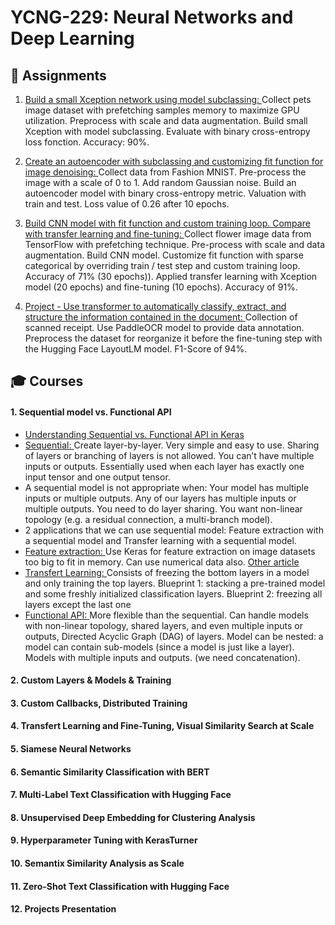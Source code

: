 # YCNG-229: Neural Networks and Deep Learning

## :rocket: Assignments
1. [Build a small Xception network using model subclassing: ](https://github.com/MNLepage08/YCNG-229/blob/main/Small_Xception.ipynb)Collect pets image dataset with prefetching samples memory to maximize GPU utilization. Preprocess with scale and data augmentation. Build small Xception with model subclassing. Evaluate with binary cross-entropy loss fonction. Accuracy: 90%.<p>
2. [Create an autoencoder with subclassing and customizing fit function for image denoising: ](https://github.com/MNLepage08/YCNG-229/blob/main/Denoising_AutoEncoder.ipynb)Collect data from Fashion MNIST. Pre-process the image with a scale of 0 to 1. Add random Gaussian noise. Build an autoencoder model with binary cross-entropy metric. Valuation with train and test. Loss value of 0.26 after 10 epochs.<p>
3. [Build CNN model with fit function and custom training loop. Compare with transfer learning and fine-tuning: ](https://github.com/MNLepage08/YCNG-229/blob/main/Assignments_3_MNL.ipynb)Collect flower image data from TensorFlow with prefetching technique. Pre-process with scale and data augmentation. Build CNN model. Customize fit function with sparse categorical by overriding train / test step and custom training loop. Accuracy of 71% (30 epochs)). Applied transfer learning with Xception model (20 epochs) and fine-tuning (10 epochs). Accuracy of 91%.<p>
4. [Project - Use transformer to automatically classify, extract, and structure the information contained in the document: ](https://github.com/MNLepage08/Project-Report/blob/main/Project%20-%20MNL.pdf)Collection of scanned receipt. Use PaddleOCR model to provide data annotation. Preprocess the dataset for reorganize it before the fine-tuning step with the Hugging Face LayoutLM model. F1-Score of 94%. 

## :mortar_board: Courses

#### 1. Sequential model vs. Functional API
  - [Understanding Sequential vs. Functional API in Keras](https://www.analyticsvidhya.com/blog/2021/07/understanding-sequential-vs-functional-api-in-keras/)
  - [Sequential: ](https://keras.io/guides/sequential_model/)Create layer-by-layer. Very simple and easy to use. Sharing of layers or branching of layers is not allowed. You can’t have multiple inputs or outputs. Essentially used when each layer has exactly one input tensor and one output tensor.
  - A sequential model is not appropriate when: Your model has multiple inputs or multiple outputs. Any of our layers has multiple inputs or multiple outputs. You need to do layer sharing. You want non-linear topology (e.g. a residual connection, a multi-branch model).
  - 2 applications that we can use sequential model: Feature extraction with a sequential model and Transfer learning with a sequential model.
  - [Feature extraction: ](https://pyimagesearch.com/2019/05/27/keras-feature-extraction-on-large-datasets-with-deep-learning/)Use Keras for feature extraction on image datasets too big to fit in memory. Can use numerical data also. [Other article](https://www.tutorialspoint.com/how-can-keras-be-used-for-feature-extraction-using-a-sequential-model-using-python)
  - [Transfert Learning: ](https://pyimagesearch.com/2019/05/20/transfer-learning-with-keras-and-deep-learning/) Consists of freezing the bottom layers in a model and only training the top layers. Blueprint 1: stacking a pre-trained model and some freshly initialized classification layers. Blueprint 2: freezing all layers except the last one
  - [Functional API: ](https://keras.io/guides/functional_api/)More flexible than the sequential. Can handle models with non-linear topology, shared layers, and even multiple inputs or outputs, Directed Acyclic Graph (DAG) of layers. Model can be nested: a model can contain sub-models (since a model is just like a layer). Models with multiple inputs and outputs. (we need concatenation).

#### 2. Custom Layers & Models & Training
#### 3. Custom Callbacks, Distributed Training
#### 4. Transfert Learning and Fine-Tuning, Visual Similarity Search at Scale
#### 5. Siamese Neural Networks
#### 6. Semantic Similarity Classification with BERT
#### 7. Multi-Label Text Classification with Hugging Face
#### 8. Unsupervised Deep Embedding for Clustering Analysis
#### 9. Hyperparameter Tuning with KerasTurner
#### 10. Semantix Similarity Analysis as Scale
#### 11. Zero-Shot Text Classification with Hugging Face
#### 12. Projects Presentation
